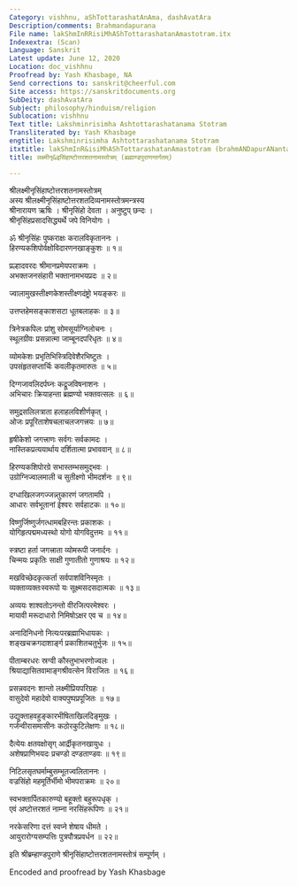 ```yaml
---
Category: vishhnu, aShTottarashatAnAma, dashAvatAra
Description/comments: Brahmandapurana
File name: lakShmInRRisiMhAShTottarashatanAmastotram.itx
Indexextra: (Scan)
Language: Sanskrit
Latest update: June 12, 2020
Location: doc_vishhnu
Proofread by: Yash Khasbage, NA
Send corrections to: sanskrit@cheerful.com
Site access: https://sanskritdocuments.org
SubDeity: dashAvatAra
Subject: philosophy/hinduism/religion
Sublocation: vishhnu
Text title: Lakshminrisimha Ashtottarashatanama Stotram
Transliterated by: Yash Khasbage
engtitle: Lakshminrisimha Ashtottarashatanama Stotram
itxtitle: lakShmInR&isiMhAShTottarashatanAmastotram (brahmANDapurANantargatam)
title: लक्ष्मीनृ&इसिंहाष्टोत्तरशतनामस्तोत्रम् (ब्रह्माण्डपुराणन्तर्गतम्)

---
```

  
 श्रीलक्ष्मीनृसिंहाष्टोत्तरशतनामस्तोत्रम्   
अस्य श्रीलक्ष्मीनृसिंहाष्टोत्तरशतदिव्यनामस्तोत्रमन्त्रस्य  
श्रीनारायण ऋषिः । श्रीनृसिंहो देवता । अनुष्टुप् छन्दः ।  
श्रीनृसिंहप्रसादसिद्ध्यर्थे जपे विनियोगः ।  
  
ॐ श्रीनृसिंहः पुष्कराक्षः करालविकृताननः ।  
हिरण्यकशिपोर्वक्षोविदारणनखाङ्कुशः ॥ १॥  
  
प्रल्हादवरदः श्रीमानप्रमेयपराक्रमः ।  
अभक्तजनसंहारी भक्तानामभयप्रदः ॥ २॥  
  
ज्वालामुखस्तीक्ष्णकेशस्तीक्ष्णदंष्ट्रो भयङ्करः ॥  
  
उत्तप्तहेमसङ्काशसटा धूतबलाहकः ॥ ३॥  
  
त्रिनेत्रकपिलः प्रांशु सोमसूर्याग्निलोचनः ।  
स्थूलग्रीवः प्रसन्नात्मा जाम्बूनदपरिधृतः ॥ ४॥  
  
व्योमकेशः प्रभृतिभिस्त्रिदिवेशैरभिष्टुतः ।  
उपसंहृतसप्तार्चिः कवलीकृतमारुतः ॥ ५॥  
  
दिग्गजावलिदर्पघ्नः कद्रूजविषनाशनः ।  
अभिचारः क्रियाहन्ता ब्रह्मण्यो भक्तवत्सलः ॥ ६॥  
  
समुद्रसलिलत्राता हलाहलविशीर्णकृत् ।  
ओजः प्रपूरिताशेषचलाचलजगत्त्रयः ॥ ७॥  
  
हृषीकेशो जगत्त्राणः सर्वगः सर्वकामदः ।  
नास्तिकप्रत्ययार्थाय दर्शितात्मा प्रभाववान् ॥ ८॥  
  
हिरण्यकशिपोरग्रे सभास्तम्भसमुद्भवः ।  
उग्रोग्निज्वालमाली च सुतीक्ष्णो भीमदर्शनः ॥ ९॥  
  
दग्धाखिलजगज्जन्न्तुकारणं जगतामपि ।  
आधारः सर्वभूतानां ईश्वरः सर्वहाटकः ॥ १०॥  
  
विष्णुर्जिष्णुर्जगत्धामबहिरन्तः प्रकाशकः ।  
योगिहृत्पद्ममध्यस्थो योगो योगविदुत्तमः ॥ ११॥  
  
स्त्रष्टा हर्ता जगत्त्राता व्योमरूपी जनार्दनः ।  
चिन्मयः प्रकृतिः साक्षी गुणातीतो गुणाश्रयः ॥ १२॥  
  
मखविच्छेदकृत्कर्ता सर्वपाशविनिस्मृतः ।  
व्यक्ताव्यक्तःस्वरूपो यः सूक्ष्मसदसदात्मकः ॥ १३॥  
  
अव्ययः शाश्वतोऽनन्तो वीरजित्परमेश्वरः ।  
मायावी मरूदाधारो निमिषोऽक्षर एव च ॥ १४॥  
  
अनादिनिधनो नित्यःपरब्रह्माभिधायकः ।  
शङ्खचक्रगदाशार्ङ्ग प्रकाशितचतुर्भुजः ॥ १५॥  
  
पीताम्बरधरः स्रग्वी कौस्तुभाभरणोज्वलः ।  
श्रियाद्यासितवामाङ्गश्रीवत्सेन विराजितः ॥ १६॥  
  
प्रसन्नवदनः शान्तो लक्ष्मीप्रियपरिग्रहः ।  
वासुदेवो महादेवो वाक्यपुष्पप्रपूजितः ॥ १७॥  
  
उद्युक्ताहवहुङ्कारभीषिताखिलदिङ्मुखः ।  
गर्जन्वीरासमासीनः कठोरकुटिलेक्षणः ॥ १८॥  
  
दैत्येयः क्षतवक्षोसृग् आर्द्रीकृतनखायुधः ।  
अशेषप्राणिभयदः प्रचण्डो दण्डताण्डवः ॥ १९॥  
  
निटिलसृतघर्माम्बुसम्भूतज्वलिताननः ।  
वज्रसिंहो महमूर्तिर्भीमो भीमपराक्रमः ॥ २०॥  
  
स्वभक्तार्पितकारुण्यो बहूक्तो बहुरूपधृक् ।  
एवं अष्टोत्तरशतं नाम्ना नरसिंहरूपिणः ॥ २१॥  
  
नरकेसरिणा दत्तं स्वप्ने शेषाय धीमते ।  
आयुरारोग्यसम्पत्तिः पुत्रपौत्रप्रवर्धन ॥ २२॥  
  
इति श्रीब्रम्हाण्डपुराणे श्रीनृसिंहाष्टोत्तरशतनामस्तोत्रं सम्पूर्णम् ।  
  
 Encoded and proofread by Yash Khasbage  
  

